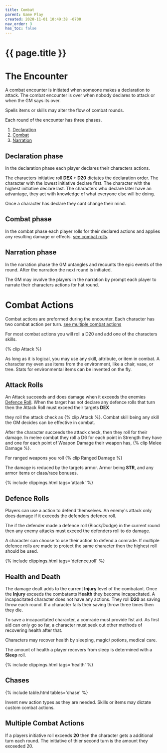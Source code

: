 ```yaml
---
title: Combat
parent: Game Play
created: 2020-11-01 10:49:38 -0700
nav_order: 3
has_toc: false
---
```


# {{ page.title }}


# The Encounter

A combat encounter is initiated when someone makes a declaration to attack. The combat encounter is over when nobody declares to attack or when the GM says its over.

Spells items or skills may alter the flow of combat rounds.

Each round of the encounter has three phases.
1. [Declaration](#declaration-phase)
2. [Combat](#combat-phase)
3. [Narration](#narration-phase)

## Declaration phase

In the declaration phase each player declares their characters actions. 

The characters initiative roll **DEX + D20** dictates the declaration order.
The character with the lowest initiative declare first. 
The character with the highest initiative declare last.
The characters who declare later have an advantage, they act with knowledge of what everyone else will be doing.

Once a character has declare they cant change their mind.


## Combat phase

In the combat phase each player rolls for their declared actions 
and applies any resulting damage or effects. 
[see combat rolls](#combat-actions).

## Narration phase

In the narration phase the GM untangles and recounts the epic events of the round.
After the narration the next round is initiated.

The GM may involve the players in the narration by prompt each player to narrate their characters actions for hat round. 



# Combat Actions

Combat actions are preformed during the encounter.
Each character has two combat action per turn.
[see multiple combat actions](#multiple-combat-actions)

For most combat actions you will roll a D20 and add one of the characters skills. 


{% clip Attack %}

As long as it is logical, you may use any skill, attribute, or item in combat.
A character my even use items from the environment, like a chair, vase, or tree.
Stats for environmental items can be invented on the fly.


## Attack Rolls


An Attack succeeds and does damage when it exceeds the enemies [Defence Roll](#defence-rolls).
When the target has not declare any defence rolls that turn then the Attack Roll must exceed their targets **DEX**

they roll the attack check as {% clip Attack %}. Combat skill being any skill the GM decides can be effective in combat.


After the character succeeds the attack check, then they roll for their damage. In melee combat they roll a D6 for each point in Strength they have and one for each point of Weapon Damage their weapon has, {% clip Melee Damage %}.

For ranged weapons you roll {% clip Ranged Damage %}

The damage is reduced by the targets armor. Armor being **STR**, and any armor items or class/race bonuses.



{% include clippings.html tags='attack' %}

## Defence Rolls

Players can use a action to defend themselves.
An enemy's attack only does damage if it exceeds the defenders defence roll.

The if the defender made a defence roll (Block/Dodge) in the current round then any enemy attacks must exceed the defenders roll to do damage.

A character can choose to use their action to defend a comrade.
If multiple defence rolls are made to protect the same character then the highest roll should be used.

{% include clippings.html tags='defence,roll' %}

## Health and Death

The damage dealt adds to the current **Injury** level of the combatant. 
Once the **Injury** exceeds the combatants **Health** they become incapacitated. 
A incapacitated character does not have any actions. 
They roll **D20** as saving throw each round. 
If a character fails their saving throw three times then they die.

To save a incapacitated character, a comrade must provide fist aid.
As first aid can only go so far, 
a character must seek out other methods of recovering health after that.


Characters may recover health by sleeping, magic/ potions, medical care.

The amount of health a player recovers from sleep is determined with a **Sleep** roll. 

{% include clippings.html tags='health' %}



## Chases

{% include table.html tables='chase' %}

Invent new action types as they are needed. 
Skills or items may dictate custom combat actions.


## Multiple Combat Actions

If a players initiative roll exceeds **20** then the character gets a additional turn each round. The initiative of thier second turn is the amount they exceeded 20.



